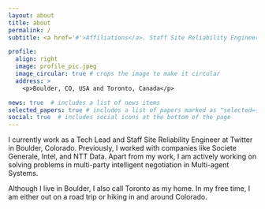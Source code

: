 ```yaml
---
layout: about
title: about
permalink: /
subtitle: <a href='#'>Affiliations</a>. Staff Site Reliability Engineer

profile:
  align: right
  image: profile_pic.jpeg
  image_circular: true # crops the image to make it circular
  address: >
    <p>Boulder, CO, USA and Toronto, Canada</p>

news: true  # includes a list of news items
selected_papers: true # includes a list of papers marked as "selected={true}"
social: true  # includes social icons at the bottom of the page
---
```


I currently work as a Tech Lead and Staff Site Reliability Engineer at Twitter in Boulder, Colorado. Previously, I worked with companies like Societe Generale, Intel, and NTT Data. Apart from my work, I am actively working on solving problems in multi-party intelligent negotiation in Multi-agent Systems. 

Although I live in Boulder, I also call Toronto as my home. In my free time, I am either out on a road trip or hiking in and around Colorado.

